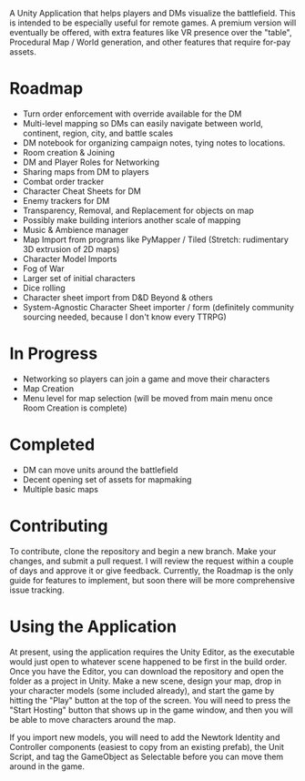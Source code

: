 A Unity Application that helps players and DMs visualize the battlefield. This is intended to be especially useful for remote games. A premium version will eventually be offered, with extra features like VR presence over the "table", Procedural Map / World generation, and other features that require for-pay assets. 

# Roadmap
- Turn order enforcement with override available for the DM
- Multi-level mapping so DMs can easily navigate between world, continent, region, city, and battle scales
- DM notebook for organizing campaign notes, tying notes to locations.
- Room creation & Joining
- DM and Player Roles for Networking
- Sharing maps from DM to players
- Combat order tracker
- Character Cheat Sheets for DM 
- Enemy trackers for DM
- Transparency, Removal, and Replacement for objects on map
- Possibly make building interiors another scale of mapping
- Music & Ambience manager
- Map Import from programs like PyMapper / Tiled (Stretch: rudimentary 3D extrusion of 2D maps)
- Character Model Imports
- Fog of War
- Larger set of initial characters
- Dice rolling
- Character sheet import from D&D Beyond & others
- System-Agnostic Character Sheet importer / form (definitely community sourcing needed, because I don't know every TTRPG)

# In Progress
- Networking so players can join a game and move their characters
- Map Creation
- Menu level for map selection (will be moved from main menu once Room Creation is complete)

# Completed
- DM can move units around the battlefield
- Decent opening set of assets for mapmaking
- Multiple basic maps

# Contributing
To contribute, clone the repository and begin a new branch. Make your changes, and submit a pull request. I will review the request within a couple of days and approve it or give feedback. Currently, the Roadmap is the only guide for features to implement, but soon there will be more comprehensive issue tracking.

# Using the Application
At present, using the application requires the Unity Editor, as the executable would just open to whatever scene happened to be first in the build order. Once you have the Editor, you can download the repository and open the folder as a project in Unity. Make a new scene, design your map, drop in your character models (some included already), and start the game by hitting the "Play" button at the top of the screen. You will need to press the "Start Hosting" button that shows up in the game window, and then you will be able to move characters around the map. 

If you import new models, you will need to add the Newtork Identity and Controller components (easiest to copy from an existing prefab), the Unit Script, and tag the GameObject as Selectable before you can move them around in the game.

